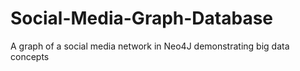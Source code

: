 # Social-Media-Graph-Database
A graph of a social media network in Neo4J demonstrating big data concepts
